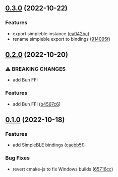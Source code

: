 ## [0.3.0](https://github.com/Symbitic/node-simpleble/compare/v0.2.0...v0.3.0) (2022-10-22)


### Features

* export simpleble instance ([ea042bc](https://github.com/Symbitic/node-simpleble/commit/ea042bcf38469dd944aa96107e77faa9c9dc7536))
* rename simpleble export to bindings ([914095f](https://github.com/Symbitic/node-simpleble/commit/914095f92f83c30dddf8e7e9662370ed67f43621))

## [0.2.0](https://github.com/Symbitic/node-simpleble/compare/v0.1.0...v0.2.0) (2022-10-20)


### ⚠ BREAKING CHANGES

* add Bun FFI

### Features

* add Bun FFI ([b4567c6](https://github.com/Symbitic/node-simpleble/commit/b4567c6b03c62226832489c2e62bbf6c81ae83ce))

## [0.1.0](https://github.com/Symbitic/node-simpleble/compare/caebb5fe39406457dfec277bbc6a070bdf738382...v0.1.0) (2022-10-18)


### Features

* add SimpleBLE bindings ([caebb5f](https://github.com/Symbitic/node-simpleble/commit/caebb5fe39406457dfec277bbc6a070bdf738382))


### Bug Fixes

* revert cmake-js to fix Windows builds ([65716cc](https://github.com/Symbitic/node-simpleble/commit/65716cc4581ca70f6668ddc30c6f9bfc3012a24e))

